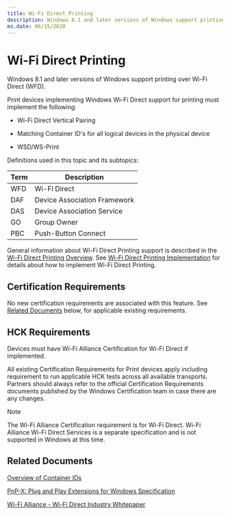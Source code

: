 ```yaml
---
title: Wi-Fi Direct Printing
description: Windows 8.1 and later versions of Windows support printing over Wi-Fi Direct (WFD).
ms.date: 06/15/2020
---
```


# Wi-Fi Direct Printing

Windows 8.1 and later versions of Windows support printing over Wi-Fi Direct (WFD).

Print devices implementing Windows Wi-Fi Direct support for printing must implement the following:

- Wi-Fi Direct Vertical Pairing

- Matching Container ID's for all logical devices in the physical device

- WSD/WS-Print

Definitions used in this topic and its subtopics:

| Term | Description |
|--|--|
| WFD | Wi-Fi Direct |
| DAF | Device Association Framework |
| DAS | Device Association Service |
| GO | Group Owner |
| PBC | Push-Button Connect |

General information about Wi-Fi Direct Printing support is described in the [Wi-Fi Direct Printing Overview](wfd-overview.md). See [Wi-Fi Direct Printing Implementation](wfd-implementation.md) for details about how to implement Wi-Fi Direct Printing.

## Certification Requirements

No new certification requirements are associated with this feature. See [Related Documents](#related-documents) below, for applicable existing requirements.

## HCK Requirements

Devices must have Wi-Fi Alliance Certification for Wi-Fi Direct if implemented.

All existing Certification Requirements for Print devices apply including requirement to run applicable HCK tests across all available transports. Partners should always refer to the official Certification Requirements documents published by the Windows Certification team in case there are any changes.

> [!NOTE]
> The Wi-Fi Alliance Certification requirement is for Wi-Fi Direct. Wi-Fi Alliance Wi-Fi Direct Services is a separate specification and is not supported in Windows at this time.

## Related Documents

[Overview of Container IDs](../install/overview-of-container-ids.md)

[PnP-X: Plug and Play Extensions for Windows Specification](/previous-versions/gg463082(v=msdn.10))

[Wi-Fi Alliance - Wi-Fi Direct Industry Whitepaper](https://www.wi-fi.org)
